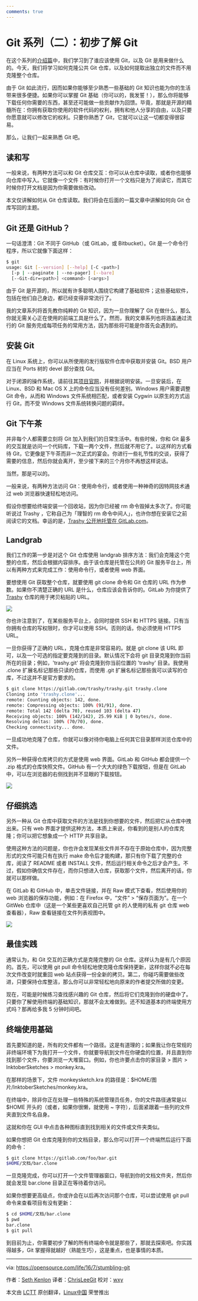 ```yaml
---
comments: true
---
```


Git 系列（二）：初步了解 Git
=========================

在这个系列的[介绍篇](https://linux.cn/article-7639-1.html)中，我们学习到了谁应该使用 Git，以及 Git 是用来做什么的。今天，我们将学习如何克隆公共 Git 仓库，以及如何提取出独立的文件而不用克隆整个仓库。

由于 Git 如此流行，因而如果你能够至少熟悉一些基础的 Git 知识也能为你的生活带来很多便捷。如果你可以掌握 Git 基础（你可以的，我发誓！），那么你将能够下载任何你需要的东西，甚至还可能做一些贡献作为回馈。毕竟，那就是开源的精髓所在：你拥有获取你使用的软件代码的权利，拥有和他人分享的自由，以及只要你愿意就可以修改它的权利。只要你熟悉了 Git，它就可以让这一切都变得很容易。

那么，让我们一起来熟悉 Git 吧。

## 读和写

一般来说，有两种方法可以和 Git 仓库交互：你可以从仓库中读取，或者你也能够向仓库中写入。它就像一个文件：有时候你打开一个文档只是为了阅读它，而其它时候你打开文档是因为你需要做些改动。

本文仅讲解如何从 Git 仓库读取。我们将会在后面的一篇文章中讲解如何向 Git 仓库写回的主题。

## Git 还是 GitHub？

一句话澄清：Git 不同于 GitHub（或 GitLab，或 Bitbucket）。Git 是一个命令行程序，所以它就像下面这样：

```Bash
$ git
usage: Git [--version] [--help] [-C <path>] 
  [-p | --paginate | --no-pager] [--bare]
  [--Git-dir=<path>] <command> [<args>]

```

由于 Git 是开源的，所以就有许多聪明人围绕它构建了基础软件；这些基础软件，包括在他们自己身边，都已经变得非常流行了。

我的文章系列将首先教你纯粹的 Git 知识，因为一旦你理解了 Git 在做什么，那么你就无需关心正在使用的前端工具是什么了。然而，我的文章系列也将涵盖通过流行的 Git 服务完成每项任务的常用方法，因为那些将可能是你首先会遇到的。

## 安装 Git

在 Linux 系统上，你可以从所使用的发行版软件仓库中获取并安装 Git。BSD 用户应当在 Ports 树的 devel 部分查找 Git。

对于闭源的操作系统，请前往其[项目官网](https://git-scm.com/download)，并根据说明安装。一旦安装后，在 Linux、BSD 和 Mac OS X 上的命令应当没有任何差别。Windows 用户需要调整 Git 命令，从而和 Windows 文件系统相匹配，或者安装 Cygwin 以原生的方式运行 Git，而不受 Windows 文件系统转换问题的羁绊。

## Git 下午茶

并非每个人都需要立刻将 Git 加入到我们的日常生活中。有些时候，你和 Git 最多的交互就是访问一个代码库，下载一两个文件，然后就不用它了。以这样的方式看待 Git，它更像是下午茶而非一次正式的宴会。你进行一些礼节性的交谈，获得了需要的信息，然后你就会离开，至少接下来的三个月你不再想这样说话。

当然，那是可以的。

一般来说，有两种方法访问 Git：使用命令行，或者使用一种神奇的因特网技术通过 web 浏览器快速轻松地访问。

假设你想要给终端安装一个回收站，因为你已经被 rm 命令毁掉太多次了。你可能听说过 Trashy ，它称自己为「理智的 rm 命令中间人」，也许你想在安装它之前阅读它的文档。幸运的是，[Trashy 公开地托管在 GitLab.com](https://gitlab.com/trashy/trashy)。

## Landgrab

我们工作的第一步是对这个 Git 仓库使用 landgrab 排序方法：我们会克隆这个完整的仓库，然后会根据内容排序。由于该仓库是托管在公共的 Git 服务平台上，所以有两种方式来完成工作：使用命令行，或者使用 web 界面。

要想使用 Git 获取整个仓库，就要使用 git clone 命令和 Git 仓库的 URL 作为参数。如果你不清楚正确的 URL 是什么，仓库应该会告诉你的。GitLab 为你提供了 [Trashy](https://gitlab.com/trashy/trashy.git) 仓库的用于拷贝粘贴的 URL。

![](https://opensource.com/sites/default/files/1_gitlab-url.jpg)

你也许注意到了，在某些服务平台上，会同时提供 SSH 和 HTTPS 链接。只有当你拥有仓库的写权限时，你才可以使用 SSH。否则的话，你必须使用 HTTPS URL。

一旦你获得了正确的 URL，克隆仓库是非常容易的。就是 git clone 该 URL 即可，以及一个可选的指定要克隆到的目录。默认情况下会将 git 目录克隆到你当前所在的目录；例如，'trashy.git' 将会克隆到你当前位置的 'trashy' 目录。我使用 .clone 扩展名标记那些只读的仓库，而使用 .git 扩展名标记那些我可以读写的仓库，不过这并不是官方要求的。

```Bash
$ git clone https://gitlab.com/trashy/trashy.git trashy.clone
Cloning into 'trashy.clone'...
remote: Counting objects: 142, done.
remote: Compressing objects: 100% (91/91), done.
remote: Total 142 (delta 70), reused 103 (delta 47)
Receiving objects: 100% (142/142), 25.99 KiB | 0 bytes/s, done.
Resolving deltas: 100% (70/70), done.
Checking connectivity... done.
```

一旦成功地克隆了仓库，你就可以像对待你电脑上任何其它目录那样浏览仓库中的文件。

另外一种获得仓库拷贝的方式是使用 web 界面。GitLab 和 GitHub 都会提供一个 .zip 格式的仓库快照文件。GitHub 有一个大大的绿色下载按钮，但是在 GitLab 中，可以在浏览器的右侧找到并不显眼的下载按钮。

![](https://opensource.com/sites/default/files/1_gitlab-zip.jpg)

## 仔细挑选

另外一种从 Git 仓库中获取文件的方法是找到你想要的文件，然后把它从仓库中拽出来。只有 web 界面才提供这种方法，本质上来说，你看到的是别人的仓库克隆；你可以把它想象成一个 HTTP 共享目录。

使用这种方法的问题是，你也许会发现某些文件并不存在于原始仓库中，因为完整形式的文件可能只有在执行 make 命令后才能构建，那只有你下载了完整的仓库，阅读了 README 或者 INSTALL 文件，然后运行相关命令之后才会产生。不过，假如你确信文件存在，而你只想进入仓库，获取那个文件，然后离开的话，你就可以那样做。

在 GitLab 和 GitHub 中，单击文件链接，并在 Raw 模式下查看，然后使用你的 web 浏览器的保存功能，例如：在 Firefox 中，“文件” \> “保存页面为”。在一个 GitWeb 仓库中（这是一个某些更喜欢自己托管 git 的人使用的私有 git 仓库 web 查看器），Raw 查看链接在文件列表视图中。

![](https://opensource.com/sites/default/files/1_webgit-file.jpg)

## 最佳实践

通常认为，和 Git 交互的正确方式是克隆完整的 Git 仓库。这样认为是有几个原因的。首先，可以使用 git pull 命令轻松地使克隆仓库保持更新，这样你就不必在每次文件改变时就重回 web 站点获得一份全新的拷贝。第二，你碰巧需要做些改进，只要保持仓库整洁，那么你可以非常轻松地向原来的作者提交所做的变更。

现在，可能是时候练习查找感兴趣的 Git 仓库，然后将它们克隆到你的硬盘中了。只要你了解使用终端的基础知识，那就不会太难做到。还不知道基本的终端使用方式吗？那再给多我 5 分钟时间吧。

## 终端使用基础

首先要知道的是，所有的文件都有一个路径。这是有道理的；如果我让你在常规的非终端环境下为我打开一个文件，你就要导航到文件在你硬盘的位置，并且直到你找到那个文件，你要浏览一大堆窗口。例如，你也许要点击你的家目录 > 图片 > InktoberSketches > monkey.kra。

在那样的场景下，文件 monkeysketch.kra 的路径是：$HOME/图片/InktoberSketches/monkey.kra。

在终端中，除非你正在处理一些特殊的系统管理员任务，你的文件路径通常是以 $HOME 开头的（或者，如果你很懒，就使用 ~ 字符），后面紧跟着一些列的文件夹直到文件名自身。

这就和你在 GUI 中点击各种图标直到找到相关的文件或文件夹类似。

如果你想把 Git 仓库克隆到你的文档目录，那么你可以打开一个终端然后运行下面的命令：

```Bash
$ git clone https://gitlab.com/foo/bar.git 
$HOME/文档/bar.clone
```

一旦克隆完成，你可以打开一个文件管理器窗口，导航到你的文档文件夹，然后你就会发现 bar.clone 目录正在等待着你访问。

如果你想要更高级点，你或许会在以后再次访问那个仓库，可以尝试使用 git pull 命令来查看项目有没有更新：

```Bash
$ cd $HOME/文档/bar.clone
$ pwd
bar.clone
$ git pull
```

到目前为止，你需要初步了解的所有终端命令就是那些了，那就去探索吧。你实践得越多，Git 掌握得就越好（熟能生巧），这是重点，也是事情的本质。

--------------------------------------------------------------------------------

via: https://opensource.com/life/16/7/stumbling-git

作者：[Seth Kenlon](https://opensource.com/users/seth)
译者：[ChrisLeeGit](https://github.com/chrisleegit)
校对：[wxy](https://github.com/wxy)

本文由 [LCTT](https://github.com/LCTT/TranslateProject) 原创翻译，[Linux中国](https://linux.cn/) 荣誉推出





